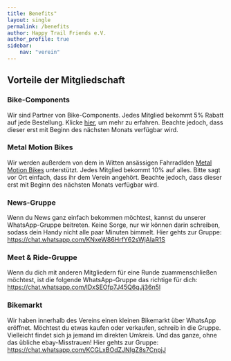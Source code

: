```yaml
---
title: Benefits"
layout: single
permalink: /benefits
author: Happy Trail Friends e.V.
author_profile: true
sidebar:
    nav: "verein"
---
```


## Vorteile der Mitgliedschaft
### Bike-Components
Wir sind Partner von Bike-Components. Jedes Mitglied bekommt 5% Rabatt auf jede Bestellung. Klicke [hier](/bike-components), um mehr zu erfahren. Beachte jedoch, dass dieser erst mit Beginn des nächsten Monats verfügbar wird.

### Metal Motion Bikes
Wir werden außerdem von dem in Witten ansässigen Fahrradlden [Metal Motion Bikes](metalmotionbikes.de/) unterstützt. Jedes Mitglied bekommt 10% auf alles. Bitte sagt vor Ort einfach, dass ihr dem Verein angehört. Beachte jedoch, dass dieser erst mit Beginn des nächsten Monats verfügbar wird.

### News-Gruppe
Wenn du News ganz einfach bekommen möchtest, kannst du unserer WhatsApp-Gruppe beitreten. Keine Sorge, nur wir können darin schreiben, sodass dein Handy nicht alle paar Minuten bimmelt. Hier gehts zur Gruppe: https://chat.whatsapp.com/KNxeW86HrfY62sWjAIaR1S

### Meet & Ride-Gruppe
Wenn du dich mit anderen Mitgliedern für eine Runde zuammenschließen möchtest, ist die folgende WhatsApp-Gruppe das richtige für dich: https://chat.whatsapp.com/IDxSEOfp7J45Q6qJj36n5l

### Bikemarkt
Wir haben innerhalb des Vereins einen kleinen Bikemarkt über WhatsApp eröffnet. Möchtest du etwas kaufen oder verkaufen, schreib in die Gruppe. Vielleicht findet sich ja jemand im direkten Umkreis. Und das ganze, ohne das übliche ebay-Misstrauen! Hier gehts zur Gruppe: https://chat.whatsapp.com/KCGLxBOdZJNIgZ8s7CnpjJ
